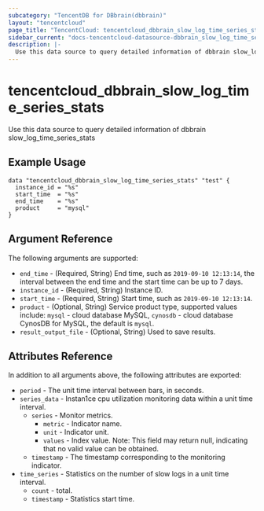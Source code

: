 ```yaml
---
subcategory: "TencentDB for DBbrain(dbbrain)"
layout: "tencentcloud"
page_title: "TencentCloud: tencentcloud_dbbrain_slow_log_time_series_stats"
sidebar_current: "docs-tencentcloud-datasource-dbbrain_slow_log_time_series_stats"
description: |-
  Use this data source to query detailed information of dbbrain slow_log_time_series_stats
---
```


# tencentcloud_dbbrain_slow_log_time_series_stats

Use this data source to query detailed information of dbbrain slow_log_time_series_stats

## Example Usage

```hcl
data "tencentcloud_dbbrain_slow_log_time_series_stats" "test" {
  instance_id = "%s"
  start_time  = "%s"
  end_time    = "%s"
  product     = "mysql"
}
```

## Argument Reference

The following arguments are supported:

* `end_time` - (Required, String) End time, such as `2019-09-10 12:13:14`, the interval between the end time and the start time can be up to 7 days.
* `instance_id` - (Required, String) Instance ID.
* `start_time` - (Required, String) Start time, such as `2019-09-10 12:13:14`.
* `product` - (Optional, String) Service product type, supported values include: `mysql` - cloud database MySQL, `cynosdb` - cloud database CynosDB for MySQL, the default is `mysql`.
* `result_output_file` - (Optional, String) Used to save results.

## Attributes Reference

In addition to all arguments above, the following attributes are exported:

* `period` - The unit time interval between bars, in seconds.
* `series_data` - Instan1ce cpu utilization monitoring data within a unit time interval.
  * `series` - Monitor metrics.
    * `metric` - Indicator name.
    * `unit` - Indicator unit.
    * `values` - Index value. Note: This field may return null, indicating that no valid value can be obtained.
  * `timestamp` - The timestamp corresponding to the monitoring indicator.
* `time_series` - Statistics on the number of slow logs in a unit time interval.
  * `count` - total.
  * `timestamp` - Statistics start time.


